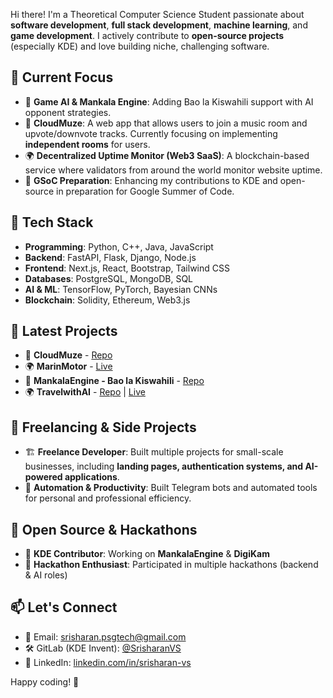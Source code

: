 Hi there! I'm a Theoretical Computer Science Student passionate about **software development**, **full stack development**, **machine learning**, and **game development**. I actively contribute to **open-source projects** (especially KDE) and love building niche, challenging software.

## 🚀 Current Focus
- 🔬 **Game AI & Mankala Engine**: Adding Bao la Kiswahili support with AI opponent strategies.
- 🎵 **CloudMuze**: A web app that allows users to join a music room and upvote/downvote tracks. Currently focusing on implementing **independent rooms** for users.
- 🌍 **Decentralized Uptime Monitor (Web3 SaaS)**: A blockchain-based service where validators from around the world monitor website uptime.
- 🎯 **GSoC Preparation**: Enhancing my contributions to KDE and open-source in preparation for Google Summer of Code.

## 🔨 Tech Stack
- **Programming**: Python, C++, Java, JavaScript
- **Backend**: FastAPI, Flask, Django, Node.js
- **Frontend**: Next.js, React, Bootstrap, Tailwind CSS
- **Databases**: PostgreSQL, MongoDB, SQL
- **AI & ML**: TensorFlow, PyTorch, Bayesian CNNs
- **Blockchain**: Solidity, Ethereum, Web3.js

## 📌 Latest Projects
- 🎵 **CloudMuze** - [Repo](https://github.com/SrisharanVS/CloudMuze)
- 🌍 **MarinMotor** - [Live](https://marinmotor.be)
- 🔬 **MankalaEngine - Bao la Kiswahili** - [Repo](https://invent.kde.org/srisharanvs/mankalaengine)
- 🌍 **TravelwithAI** - [Repo](#) | [Live](https://travelwithai.vercel.app/)

## 💼 Freelancing & Side Projects
- 🏗️ **Freelance Developer**: Built multiple projects for small-scale businesses, including **landing pages, authentication systems, and AI-powered applications**.
- 🔧 **Automation & Productivity**: Built Telegram bots and automated tools for personal and professional efficiency.

## 🌱 Open Source & Hackathons
- 🎯 **KDE Contributor**: Working on **MankalaEngine** & **DigiKam**
- 🚀 **Hackathon Enthusiast**: Participated in multiple hackathons (backend & AI roles)

## 📫 Let's Connect
- 📧 Email: srisharan.psgtech@gmail.com
- 🛠️ GitLab (KDE Invent): [@SrisharanVS](https://invent.kde.org/srisharanvs)
- 💼 LinkedIn: [linkedin.com/in/srisharan-vs](https://www.linkedin.com/in/srisharan-vs/)

Happy coding! 🚀
